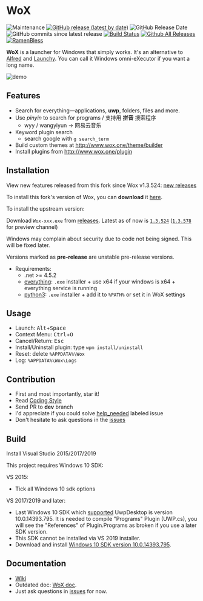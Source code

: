 WoX
===

![Maintenance](https://img.shields.io/maintenance/yes/2020)
[![GitHub release (latest by date)](https://img.shields.io/github/v/release/jjw24/wox)](https://github.com/jjw24/Wox/releases/latest)
![GitHub Release Date](https://img.shields.io/github/release-date/jjw24/wox)
![GitHub commits since latest release](https://img.shields.io/github/commits-since/jjw24/wox/v1.3.524)
[![Build Status](https://dev.azure.com/Wox-Launcher/Wox/_apis/build/status/jjw24.Wox?branchName=master)](https://dev.azure.com/Wox-Launcher/Wox/_build/latest?definitionId=1&branchName=master)
[![Github All Releases](https://img.shields.io/github/downloads/jjw24/Wox/total.svg)](https://github.com/jjw24/Wox/releases)
[![RamenBless](https://cdn.rawgit.com/LunaGao/BlessYourCodeTag/master/tags/ramen.svg)](https://github.com/LunaGao/BlessYourCodeTag)

**WoX** is a launcher for Windows that simply works. It's an alternative to [Alfred](https://www.alfredapp.com/) and [Launchy](http://www.launchy.net/). You can call it Windows omni-eXecutor if you want a long name.

![demo](http://i.imgur.com/DtxNBJi.gif)

Features
--------

- Search for everything—applications, **uwp**, folders, files and more.
- Use *pinyin* to search for programs / 支持用 **拼音** 搜索程序
  - wyy / wangyiyun → 网易云音乐
- Keyword plugin search 
  - search google with `g search_term`
- Build custom themes at http://www.wox.one/theme/builder
- Install plugins from http://www.wox.one/plugin


Installation
------------

View new features released from this fork since Wox v1.3.524: [new releases](https://github.com/jjw24/Wox/releases)

To install this fork's version of Wox, you can **download** it [here](https://github.com/jjw24/Wox/releases/latest).

To install the upstream version:

Download `Wox-xxx.exe` from [releases](https://github.com/Wox-launcher/Wox/releases). Latest as of now is [`1.3.524`](https://github.com/Wox-launcher/Wox/releases/download/v1.3.524/Wox-1.3.524.exe) ([`1.3.578`](https://github.com/Wox-launcher/Wox/releases/download/v1.3.578/Wox-1.3.578.exe) for preview channel)

Windows may complain about security due to code not being signed. This will be fixed later. 

Versions marked as **pre-release** are unstable pre-release versions.

- Requirements:
  - .net >= 4.5.2
  - [everything](https://www.voidtools.com/): `.exe` installer + use x64 if your windows is x64 + everything service is running
  - [python3](https://www.python.org/downloads/): `.exe` installer + add it to `%PATH%` or set it in WoX settings

Usage
-----

- Launch: <kbd>Alt</kbd>+<kbd>Space</kbd>
- Context Menu: <kbd>Ctrl</kbd>+<kbd>O</kbd>
- Cancel/Return: <kbd>Esc</kbd>
- Install/Uninstall plugin: type `wpm install/uninstall`
- Reset: delete `%APPDATA%\Wox`
- Log: `%APPDATA%\Wox\Logs`

Contribution
------------

- First and most importantly, star it!
- Read [Coding Style](https://github.com/Wox-launcher/Wox/wiki/Coding-Style)
- Send PR to **dev** branch
- I'd appreciate if you could solve [help_needed](https://github.com/Wox-launcher/Wox/issues?q=is%3Aopen+is%3Aissue+label%3Ahelp_needed) labeled issue
- Don't hesitate to ask questions in the [issues](https://github.com/Wox-launcher/Wox/issues)

Build
-----

Install Visual Studio 2015/2017/2019

This project requires Windows 10 SDK:

  VS 2015:
  - Tick all Windows 10 sdk options

  VS 2017/2019 and later:  
  - Last Windows 10 SDK which [supported](https://github.com/Wox-launcher/Wox/pull/1827#commitcomment-26475392) UwpDesktop is version 10.0.14393.795. It is needed to compile "Programs" Plugin (UWP.cs), you will see the "References" of Plugin.Programs as broken if you use a later SDK version.
  - This SDK cannot be installed via VS 2019 installer.
  - Download and install [Windows 10 SDK version 10.0.14393.795](https://go.microsoft.com/fwlink/p/?LinkId=838916).

Documentation
-------------
- [Wiki](https://github.com/Wox-launcher/Wox/wiki)
- Outdated doc: [WoX doc](http://doc.wox.one).
- Just ask questions in [issues](https://github.com/Wox-launcher/Wox/issues) for now.
